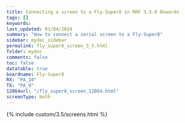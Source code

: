 ```yaml
---
title: Connecting a screen to a Fly-Super8 in RRF 3.5.0 Onwards
tags: []
keywords: 
last_updated: 03/04/2024
summary: "How to connect a serial screen to a Fly-Super8"
sidebar: mydoc_sidebar
permalink: fly_super8_screen_3_5.html
folder: mydoc
comments: false
toc: false
datatable: true
boardname: Fly-Super8
RX: "PA_10"
TX: "PA_9"
12864url: "/fly_super8_screen_12864.html"
screenType: both
---
```


{% include custom/3.5/screens.html %}
